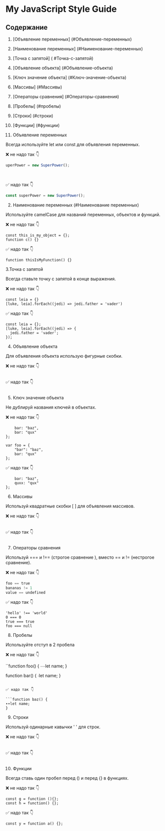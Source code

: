 # My JavaScript Style Guide
## Содержание
1. [Объявление переменных] (#Объявление-переменных)
2. [Наименование переменных] (#Наименование-переменных)
3. [Точка с запятой] ( #Точка-с-запятой)
4. [Объявление объекта] (#Объявление-объекта)
5. [Ключ значение объекта] (#Ключ-значение-объекта)
6. [Массивы] (#Массивы)
7. [Операторы сравнения] (#Операторы-сравнения)
8. [Пробелы] (#пробелы)
9. [Строки] (#строки)
10. [Функции] (#функции)


1. Объявление переменных

Всегда используйте let или const для объявления переменных.

❌ не надо так 👇
```javascript
uperPower = new SuperPower();
```

&nbsp;

✅ надо так 👇
```javascript
const superPower = new SuperPower();
```
2. Наименование переменных (#Наименование переменных)

Используйте camelCase для названий переменных, объектов и функций.

❌ не надо так 👇

```const OBJEcttsssss = {};
const this_is_my_object = {};
function c() {}
 ```

✅ надо так 👇

```const thisIsMyObject = {};
function thisIsMyFunction() {}
```

3.Точка с запятой

Всегда ставьте точку с запятой в конце выражения.

❌ не надо так 👇

```const luke = {}
const leia = {}
[luke, leia].forEach((jedi) => jedi.father = 'vader')
 ```

✅ надо так 👇

```const luke = {};
const leia = {};
[luke, leia].forEach((jedi) => {
  jedi.father = 'vader';
});
```

4. Объявление объекта

Для объявления объекта использую фигурные скобки.

❌ не надо так 👇

```const item = new Object();
 ```

✅ надо так 👇

```const item = {};
```

5. Ключ значение объекта

Не дублируй названия ключей в объектах.

❌ не надо так 👇

```var foo = {
    bar: "baz",
    bar: "qux"
};

var foo = {
    "bar": "baz",
    bar: "qux"
};
 ```

✅ надо так 👇

```var foo = {
    bar: "baz",
    quxx: "qux"
};
```

6. Массивы

Используй квадратные скобки [ ] для объявления массивов.

❌ не надо так 👇

```const items = new Array();
 ```

✅ надо так 👇

```const items = [];
```

7. Операторы сравнения

Используй === и !== (строгое сравнение ), вместо == и != (нестрогое сравнение).

❌ не надо так 👇

```a == b
foo == true
bananas != 1
value == undefined
 ```

✅ надо так 👇

```typeof foo === 'undefined'
'hello' !== 'world'
0 === 0
true === true
foo === null
```

8. Пробелы

Используйте отступ в 2 пробела

❌ не надо так 👇

``function foo() {
∙∙∙∙let name;
}


function bar() {
∙let name;
}
 ```

✅ надо так 👇

```function baz() {
∙∙let name;
}
```

9. Строки

Используй одинарные кавычки ' ' для строк.

❌ не надо так 👇

```const name = "Capt. Janeway";
 ```

✅ надо так 👇

```const name = 'Capt. Janeway';
```

10. Функции

 Всегда ставь один пробел перед () и перед {} в функциях.

   ❌ не надо так 👇

```const f = function(){};
const g = function (){};
const h = function() {};
```

✅ надо так 👇

```const x = function () {};
const y = function a() {};
```
